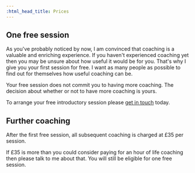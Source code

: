 ```yaml
---
:html_head_title: Prices
---
```

## One free session

As you've probably noticed by now, I am convinced that coaching is a valuable and enriching experience. If you haven't experienced coaching yet then you may be unsure about how useful it would be for you. That's why I give you your first session for free. I want as many people as possible to find out for themselves how useful coaching can be.

Your free session does not commit you to having more coaching. The decision about whether or not to have more coaching is yours.

To arrange your free introductory session please <a href="#contact">get in touch</a> today.

## Further coaching

After the first free session, all subsequent coaching is charged at £35 per session.

If £35 is more than you could consider paying for an hour of life coaching then please talk to me about that. You will still be eligible for one free session.